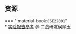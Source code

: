 ## 资源  
=== ":material-book:`CSE22001`"  
    * [实验报告参考](http://api.cqu-openlib.cn/file?key=i6vK2244jyla) @ 二战研友侯順玉  